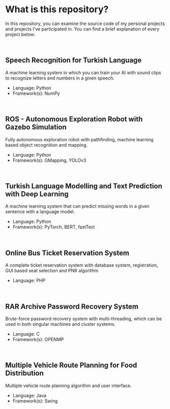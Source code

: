 What is this repository?
======
In this repository, you can examine the source code of my personal projects and projects I've participated in. You can find a brief explanation of every project below:

<br />

## Speech Recognition for Turkish Language

A machine learning system in which you can train your AI with sound clips to recognize letters and numbers in a given speech.
  - Language: Python
  - Framework(s): NumPy

<br />

## ROS - Autonomous Exploration Robot with Gazebo Simulation

Fully autonomous exploration robot with pathfinding, machine learning based object recognition and mapping.
  - Language: Python
  - Framework(s): GMapping, YOLOv3

<br />

## Turkish Language Modelling and Text Prediction with Deep Learning

A machine learning system that can predict missing words in a given sentence with a language model.
  - Language: Python
  - Framework(s): PyTorch, BERT, fastText

<br />

## Online Bus Ticket Reservation System

A complete ticket reservation system with database system, registration, GUI based seat selection and PNR algorithm
  - Language: PHP

<br />

## RAR Archive Password Recovery System

Brute-force password recovery system with multi-threading, which can be used in both singular machines and cluster systems.
  - Language: C
  - Framework(s): OPENMP

<br />

## Multiple Vehicle Route Planning for Food Distribution

Multiple vehicle route planning algorithm and user interface.
  - Language: Java
  - Framework(s): Swing
